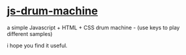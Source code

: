 # [js-drum-machine](https://maximop2p.github.io/js-drum-machine/)

a simple Javascript + HTML + CSS drum machine - (use keys to play different samples)

i hope you find it useful.
